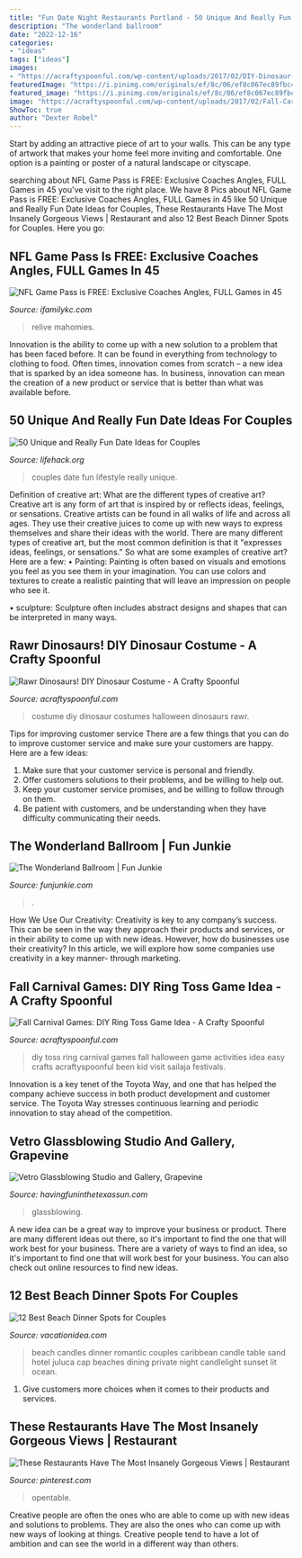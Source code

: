 ```yaml
---
title: "Fun Date Night Restaurants Portland - 50 Unique And Really Fun Date Ideas For Couples"
description: "The wonderland ballroom"
date: "2022-12-16"
categories:
- "ideas"
tags: ["ideas"]
images:
- "https://acraftyspoonful.com/wp-content/uploads/2017/02/DIY-Dinosaur-costume.jpg"
featuredImage: "https://i.pinimg.com/originals/ef/8c/06/ef8c067ec89fbc44931c159c2ef917c9.jpg"
featured_image: "https://i.pinimg.com/originals/ef/8c/06/ef8c067ec89fbc44931c159c2ef917c9.jpg"
image: "https://acraftyspoonful.com/wp-content/uploads/2017/02/Fall-Carnival-Games-DIY-Ring-Toss-Idea.jpg"
ShowToc: true
author: "Dexter Robel"
---
```



Start by adding an attractive piece of art to your walls. This can be any type of artwork that makes your home feel more inviting and comfortable. One option is a painting or poster of a natural landscape or cityscape.

	

		
searching about NFL Game Pass is FREE: Exclusive Coaches Angles, FULL Games in 45 you've visit to the right place. We have 8 Pics about NFL Game Pass is FREE: Exclusive Coaches Angles, FULL Games in 45 like 50 Unique and Really Fun Date Ideas for Couples, These Restaurants Have The Most Insanely Gorgeous Views | Restaurant and also 12 Best Beach Dinner Spots for Couples. Here you go:
		
    
## NFL Game Pass Is FREE: Exclusive Coaches Angles, FULL Games In 45

<img loading=lazy src="https://www.ifamilykc.com/blog/wp-content/uploads/2020/03/NFL-Game-Pass-1024x524.jpg" onerror="this.onerror=null;this.src='https://tse2.mm.bing.net/th?id=OIP.WuyWzGbGQgSG4MTuL0JXKwHaDy&amp;pid=15.1';" alt="NFL Game Pass is FREE: Exclusive Coaches Angles, FULL Games in 45">

_Source: ifamilykc.com_

>relive mahomies. 

	

Innovation is the ability to come up with a new solution to a problem that has been faced before. It can be found in everything from technology to clothing to food. Often times, innovation comes from scratch – a new idea that is sparked by an idea someone has. In business, innovation can mean the creation of a new product or service that is better than what was available before.

    
## 50 Unique And Really Fun Date Ideas For Couples

<img loading=lazy src="https://cdn.lifehack.org/wp-content/uploads/2012/08/date-ideas-for-couples-1024x700.jpeg" onerror="this.onerror=null;this.src='https://tse4.mm.bing.net/th?id=OIP.WyePVCezUGAS4K_SQonfNwHaFE&amp;pid=15.1';" alt="50 Unique and Really Fun Date Ideas for Couples">

_Source: lifehack.org_

>couples date fun lifestyle really unique. 

	

Definition of creative art: What are the different types of creative art?
Creative art is any form of art that is inspired by or reflects ideas, feelings, or sensations. Creative artists can be found in all walks of life and across all ages. They use their creative juices to come up with new ways to express themselves and share their ideas with the world. There are many different types of creative art, but the most common definition is that it "expresses ideas, feelings, or sensations." So what are some examples of creative art? Here are a few:
• Painting: Painting is often based on visuals and emotions you feel as you see them in your imagination. You can use colors and textures to create a realistic painting that will leave an impression on people who see it.

• sculpture: Sculpture often includes abstract designs and shapes that can be interpreted in many ways.

    
## Rawr Dinosaurs! DIY Dinosaur Costume - A Crafty Spoonful

<img loading=lazy src="https://acraftyspoonful.com/wp-content/uploads/2017/02/DIY-Dinosaur-costume.jpg" onerror="this.onerror=null;this.src='https://tse1.mm.bing.net/th?id=OIP.mPPsXczybQGr5IEDO4buyQHaLJ&amp;pid=15.1';" alt="Rawr Dinosaurs! DIY Dinosaur Costume - A Crafty Spoonful">

_Source: acraftyspoonful.com_

>costume diy dinosaur costumes halloween dinosaurs rawr. 

	

Tips for improving customer service
There are a few things that you can do to improve customer service and make sure your customers are happy. Here are a few ideas:
1. Make sure that your customer service is personal and friendly.
2. Offer customers solutions to their problems, and be willing to help out.
3. Keep your customer service promises, and be willing to follow through on them.
4. Be patient with customers, and be understanding when they have difficulty communicating their needs.

    
## The Wonderland Ballroom | Fun Junkie

<img loading=lazy src="https://funjunkie.com/wp-content/uploads/2013/02/Wonderland-3.jpg" onerror="this.onerror=null;this.src='https://tse4.mm.bing.net/th?id=OIP.mVCEtEqpWXx6p_kCNJgkvQHaFj&amp;pid=15.1';" alt="The Wonderland Ballroom | Fun Junkie">

_Source: funjunkie.com_

>. 

	

How We Use Our Creativity:
Creativity is key to any company’s success. This can be seen in the way they approach their products and services, or in their ability to come up with new ideas. However, how do businesses use their creativity? In this article, we will explore how some companies use creativity in a key manner- through marketing.

    
## Fall Carnival Games: DIY Ring Toss Game Idea - A Crafty Spoonful

<img loading=lazy src="https://acraftyspoonful.com/wp-content/uploads/2017/02/Fall-Carnival-Games-DIY-Ring-Toss-Idea.jpg" onerror="this.onerror=null;this.src='https://tse3.mm.bing.net/th?id=OIP.k49t45zVEjDDFt7TT_6RMwHaLL&amp;pid=15.1';" alt="Fall Carnival Games: DIY Ring Toss Game Idea - A Crafty Spoonful">

_Source: acraftyspoonful.com_

>diy toss ring carnival games fall halloween game activities idea easy crafts acraftyspoonful been kid visit sailaja festivals. 

	

Innovation is a key tenet of the Toyota Way, and one that has helped the company achieve success in both product development and customer service. The Toyota Way stresses continuous learning and periodic innovation to stay ahead of the competition.

    
## Vetro Glassblowing Studio And Gallery, Grapevine

<img loading=lazy src="https://i0.wp.com/havingfuninthetexassun.com/wp-content/uploads/2020/02/img_2157.jpg?fit=1200%2C900&amp;ssl=1" onerror="this.onerror=null;this.src='https://tse2.mm.bing.net/th?id=OIP.jC75ENzCdfIPV7Py7JutWAHaFj&amp;pid=15.1';" alt="Vetro Glassblowing Studio and Gallery, Grapevine">

_Source: havingfuninthetexassun.com_

>glassblowing. 

	

A new idea can be a great way to improve your business or product. There are many different ideas out there, so it's important to find the one that will work best for your business. There are a variety of ways to find an idea, so it's important to find one that will work best for your business. You can also check out online resources to find new ideas.

    
## 12 Best Beach Dinner Spots For Couples

<img loading=lazy src="https://vacationidea.com/pix/img25Hy8R/beaches/awe2_candles_on_the_beach_in_the_ca_4431_mobi.jpg" onerror="this.onerror=null;this.src='https://tse4.mm.bing.net/th?id=OIP.eswcih-5rrOfyBMx14Tb1wHaE7&amp;pid=15.1';" alt="12 Best Beach Dinner Spots for Couples">

_Source: vacationidea.com_

>beach candles dinner romantic couples caribbean candle table sand hotel juluca cap beaches dining private night candlelight sunset lit ocean. 

	

1. Give customers more choices when it comes to their products and services.

    
## These Restaurants Have The Most Insanely Gorgeous Views | Restaurant

<img loading=lazy src="https://i.pinimg.com/originals/ef/8c/06/ef8c067ec89fbc44931c159c2ef917c9.jpg" onerror="this.onerror=null;this.src='https://tse1.mm.bing.net/th?id=OIP.0Up92Zae5eQgcOe-vY5BjwHaER&amp;pid=15.1';" alt="These Restaurants Have The Most Insanely Gorgeous Views | Restaurant">

_Source: pinterest.com_

>opentable. 

	

Creative people are often the ones who are able to come up with new ideas and solutions to problems. They are also the ones who can come up with new ways of looking at things. Creative people tend to have a lot of ambition and can see the world in a different way than others.

